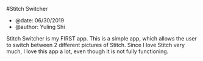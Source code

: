 #Stitch Switcher 
* @date: 06/30/2019
* @author: Yuling Shi

Stitch Switcher is my FIRST app. This is a simple app, which allows the user to
switch between 2 different pictures of Stitch. Since I love Stitch very much, I
love this app a lot, even though it is not fully functioning.
